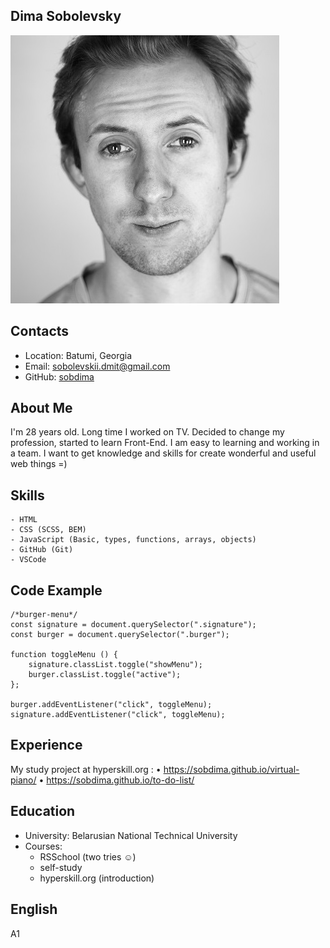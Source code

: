## Dima Sobolevsky

![photo-profile](assets/img/avatar.JPG)

## Contacts

- Location: Batumi, Georgia
- Email: sobolevskii.dmit@gmail.com
- GitHub: [sobdima](https://github.com/sobdima)

## About Me

I'm 28 years old. Long time I worked on TV. Decided to change my profession, started to learn Front-End. I am easy to learning and working in a team. I want to get knowledge and skills for create wonderful and useful web things =)

## Skills

    - HTML
    - CSS (SCSS, BEM)
    - JavaScript (Basic, types, functions, arrays, objects)
    - GitHub (Git)
    - VSCode

## Code Example

```
/*burger-menu*/
const signature = document.querySelector(".signature");
const burger = document.querySelector(".burger");

function toggleMenu () {
    signature.classList.toggle("showMenu");
    burger.classList.toggle("active");
};

burger.addEventListener("click", toggleMenu);
signature.addEventListener("click", toggleMenu);
```

## Experience

My study project at hyperskill.org : 
• https://sobdima.github.io/virtual-piano/
• https://sobdima.github.io/to-do-list/

## Education

- University: Belarusian National Technical University
- Courses:
  - RSSchool (two tries ☺)
  - self-study
  - hyperskill.org (introduction)

## English

A1
